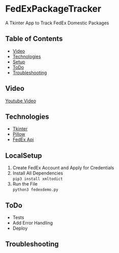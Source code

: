 # FedExPackageTracker
A Tkinter App to Track FedEx Domestic Packages

## Table of Contents
* [Video](#Video)
* [Technologies](#Technologies)
* [Setup](#LocalSetup)
* [ToDo](#ToDo)
* [Troubleshooting](#Troubleshooting)

## Video
[Youtube Video](https://www.youtube.com/watch?v=VQ1cLm57maM)

## Technologies
* [Tkinter]
* [Pillow]
* [FedEx Api]

## LocalSetup
1) Create FedEx Account and Apply for Credentials
2) Install All Dependencies   
`pip3 install xmltodict`
3) Run the File  
`python3 fedexdemo.py`   

## ToDo
* Tests
* Add Error Handling
* Deploy

## Troubleshooting
   [Tkinter]: <http://effbot.org/tkinterbook/>
   [Pillow]: <https://pillow.readthedocs.io/en/stable/>
   [Fedex Api]:<https://www.fedex.com/en-us/developer/web-services/process.html#documentation>
